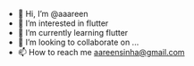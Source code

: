 - 👋 Hi, I’m @aaareen
- 👀 I’m interested in flutter 
- 🌱 I’m currently learning flutter
- 💞️ I’m looking to collaborate on ...
- 📫 How to reach me aareensinha@gmail.com

<!---
aaareen/aaareen is a ✨ special ✨ repository because its `README.md` (this file) appears on your GitHub profile.
You can click the Preview link to take a look at your changes.
--->
